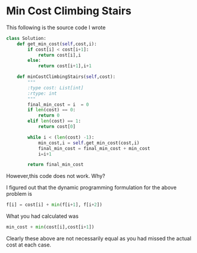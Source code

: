 # Min Cost Climbing Stairs

This following is the source code I wrote

```python
class Solution:
    def get_min_cost(self,cost,i):
        if cost[i] < cost[i+1]:
            return cost[i],i
        else:
            return cost[i+1],i+1

    def minCostClimbingStairs(self,cost):
        """
        :type cost: List[int]
        :rtype: int
        """
        final_min_cost = i  = 0
        if len(cost) == 0:
            return 0
        elif len(cost) == 1:
            return cost[0]

        while i < (len(cost) -1):
            min_cost,i = self.get_min_cost(cost,i)
            final_min_cost = final_min_cost + min_cost
            i=i+1

        return final_min_cost
```

However,this code does not work. Why?

I figured out that the dynamic programming formulation for the above problem is 

```python
f[i] = cost[i] + min(f[i+1], f[i+2])
```

What you had calculated was 

```python
min_cost + min(cost[i],cost[i+1])
```



Clearly these above are not necessarily equal as you had missed the  actual cost  at each case. 





